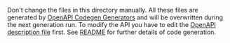 Don't change the files in this directory manually. All these files are generated by [OpenAPI Codegen Generators](https://openapi-generator.tech) and will be overwritten during the next generation run. To modify the API you have to edit the [OpenAPI description file](https://github.com/eliona-smart-building-assistant/eliona-api) first. See [README](../README.md) for further details of code generation.   
